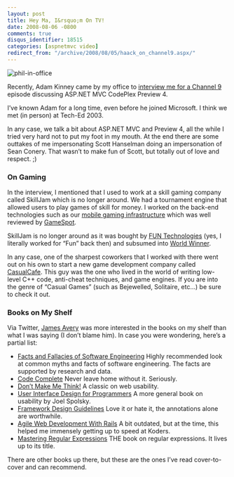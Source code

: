 ```yaml
---
layout: post
title: Hey Ma, I&rsquo;m On TV!
date: 2008-08-06 -0800
comments: true
disqus_identifier: 18515
categories: [aspnetmvc video]
redirect_from: "/archive/2008/08/05/haack_on_channel9.aspx/"
---
```


![phil-in-office](https://haacked.com/images/haacked_com/WindowsLiveWriter/HeyMaImOnTV_8D16/phil-in-office_3.jpg "phil-in-office")

Recently, Adam Kinney came by my office to [interview me for a Channel
9](http://channel9.msdn.com/shows/Continuum/MVCPreview4/ "MVC Preview 4")
episode discussing ASP.NET MVC CodePlex Preview 4.

I’ve known Adam for a long time, even before he joined Microsoft. I
think we met (in person) at Tech-Ed 2003.

In any case, we talk a bit about ASP.NET MVC and Preview 4, all the
while I tried very hard not to put my foot in my mouth. At the end there
are some outtakes of me impersonating Scott Hanselman doing an
impersonation of Sean Conery. That wasn’t to make fun of Scott, but
totally out of love and respect. ;)

### On Gaming

In the interview, I mentioned that I used to work at a skill gaming
company called SkillJam which is no longer around. We had a tournament
engine that allowed users to play games of skill for money. I worked on
the back-end technologies such as our [mobile gaming
infrastructure](https://haacked.com/archive/2005/06/08/mobile-phone-gaming.aspx "Mobile Phone Gaming")
which was well reviewed by
[GameSpot](https://haacked.com/archive/2005/09/06/great-review-on-gamespot.aspx "GameSpot Review").

SkillJam is no longer around as it was bought by [FUN
Technologies](http://www.funtechnologies.com/ "Fun Technologies") (yes,
I literally worked for “Fun” back then) and subsumed into [World
Winner](http://www.worldwinner.com/ "World Winner").

In any case, one of the sharpest coworkers that I worked with there went
out on his own to start a new game development company called
[CasualCafe](http://apps.facebook.com/casualcafe/ "Casual Cafe"). This
guy was the one who lived in the world of writing low-level C++ code,
anti-cheat techniques, and game engines. If you are into the genre of
“Casual Games” (such as Bejewelled, Solitaire, etc…) be sure to check it
out.

### Books on My Shelf

Via Twitter, [James Avery](http://infozerk.com/ "James Avery") was more
interested in the books on my shelf than what I was saying (I don’t
blame him). In case you were wondering, here’s a partial list:

-   [Facts and Fallacies of Software
    Engineering](http://www.amazon.com/gp/product/0321117425?ie=UTF8&tag=youvebeenhaac-20&linkCode=as2&camp=1789&creative=9325&creativeASIN=0321117425 "Facts and Fallacies")
    Highly recommended look at common myths and facts of software
    engineering. The facts are supported by research and data.
-   [Code
    Complete](http://www.amazon.com/gp/product/0735619670?ie=UTF8&tag=youvebeenhaac-20&linkCode=as2&camp=1789&creative=9325&creativeASIN=0735619670 "Code Complete 2nd Edition")
    Never leave home without it. Seriously.
-   [Don’t Make Me
    Think!](http://www.amazon.com/gp/product/0321344758?ie=UTF8&tag=youvebeenhaac-20&linkCode=as2&camp=1789&creative=9325&creativeASIN=0321344758 "Don't Make Me Think")
    A classic on web usability.
-   [User Interface Design for
    Programmers](http://www.amazon.com/gp/product/1893115941?ie=UTF8&tag=youvebeenhaac-20&linkCode=as2&camp=1789&creative=9325&creativeASIN=1893115941 "UI for Programmers")
    A more general book on usability by Joel Spolsky.
-   [Framework Design
    Guidelines](http://www.amazon.com/gp/product/0321246756?ie=UTF8&tag=youvebeenhaac-20&linkCode=as2&camp=1789&creative=9325&creativeASIN=0321246756 "FDG")
    Love it or hate it, the annotations alone are worthwhile.
-   [Agile Web Development With
    Rails](http://www.amazon.com/gp/product/0977616630?ie=UTF8&tag=youvebeenhaac-20&linkCode=as2&camp=1789&creative=9325&creativeASIN=0977616630 "Agile Web Development With Rails")
    A bit outdated, but at the time, this helped me immensely getting up
    to speed at Koders.
-   [Mastering Regular
    Expressions](http://www.amazon.com/gp/product/0596528124?ie=UTF8&tag=youvebeenhaac-20&linkCode=as2&camp=1789&creative=9325&creativeASIN=0596528124 "Mastering Regular Expressions")
    THE book on regular expressions. It lives up to its title.

There are other books up there, but these are the ones I’ve read
cover-to-cover and can recommend.

